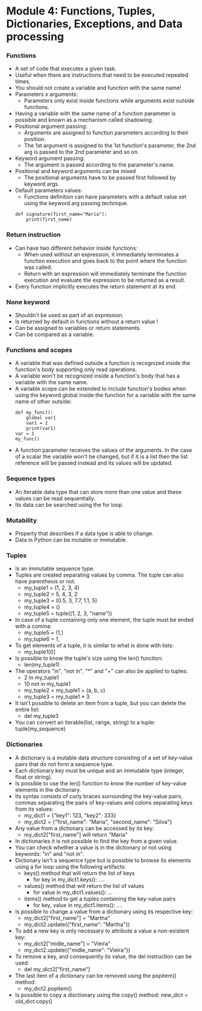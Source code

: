 # Module 4: Functions, Tuples, Dictionaries, Exceptions, and Data processing

### Functions
* A set of code that executes a given task.
* Useful when there are instructions that need to be executed repeated times.
* You should not create a variable and function with the same name!
* Parameters x arguments:
    - Parameters only exist inside functions while arguments exist outside functions.
* Having a variable with the same name of a function parameter is possible and known as a mechanism called shadowing.
* Positional argument passing:
    - Arguments are assigned to function parameters according to their position.
    - The 1st argument is assigned to the 1st function's parameter, the 2nd arg is passed to the 2nd parameter and so on.
* Keyword argument passing:
    - The argument is passed according to the parameter's name.
* Positional and keyword arguments can be mixed
    - The positional arguments have to be passed first followed by keyword args.
* Default parameters values:
    - Functions definition can have parameters with a default value set using the keyword arg passing technique.
    ```
    def signature(first_name="Maria"): 
        print(first_name)
    ```

### Return instruction
* Can have two different behavior inside functions:
    - When used without an expression, it immediately terminates a function execution and goes back to the point where the function was called.
    - Return with an expression will immediately terminate the function execution and evaluate the expression to be returned as a result.
* Every function implicitly executes the return statement at its end.

### None keyword
* Shouldn't be used as part of an expression.
* Is returned by default in functions without a return value !
* Can be assigned to variables or return statements.
* Can be compared as a variable.

### Functions and scopes
* A variable that was defined outside a function is recognized inside the function's body supporting only read operations.
* A variable won't be recognized inside a function's body that has a variable with the same name.
* A variable scope can be extended to include function's bodies when using the keyword global inside the function for a variable with the same name of other outside:
    ```
    def my_func():
        global var1
        var1 = 2
        print(var1)
    var = 1
    my_func()
    ```
* A function parameter receives the values of the arguments. In the case of a scalar the variable won't be changed, but if it is a list then the list reference will be passed instead and its values will be updated.

### Sequence types

* An Iterable data type that can store more than one value and these values can be read sequentially.
* Its data can be searched using the for loop.

### Mutability
* Property that describes if a data type is able to change.
* Data in Python can be mutable or immutable.

### Tuples
* Is an immutable sequence type.
* Tuples are created separating values by comma. The tuple can also have parenthesis or not.
    - my_tuple1 = (1, 2, 3, 4)
    - my_tuple2 = 5, 4, 3, 2
    - my_tuple3 = (0.5, 3, 7.7, 1.1, 5)
    - my_tuple4 = ()
    - my_tuple5 = tuple((1, 2, 3, "name"))
* In case of a tuple containing only one element, the tuple must be ended with a comma:
    - my_tuple5 = (1,)
    - my_tuple6 = 1,
* To get elements of a tuple, it is similar to what is done with lists:
    - my_tuple1[0]
* Is possible to know the tuple's size using the len() function:
    - len(my_tuple1)
* The operators "in", "not in", "*" and "+" can also be applied to tuples:
    - 2 in my_tuple1
    - 10 not in my_tuple1
    - my_tuple2 = my_tuple1 + (a, b, c)
    - my_tuple3 = my_tuple1 * 3
* It isn't possible to delete an item from a tuple, but you can delete the entire list:
    - del my_tuple3
* You can convert an iterable(list, range, string) to a tuple: tuple(my_sequence)

### Dictionaries
* A dictionary is a mutable data structure consisting of a set of key-value pairs that do not form a sequence type.
* Each dictionary key must be unique and an immutable type (integer, float or string).
* Is possible to use the len() function to know the number of key-value elements in the dictionary.
* Its syntax consists of curly braces surrounding the key-value pairs, commas separating the pairs of key-values and colons separating keys from its values:
    - my_dict1 = {"key1": 123, "key2": 333}
    - my_dict2 = {"first_name": "Maria", "second_name": "Silva"}
* Any value from a dictionary can be accessed by its key:
    - my_dict2["first_name"] will return "Maria"
* In dictionaries it is not possible to find the key from a given value.
* You can check whether a value is in the dictionary or not using keywords: "in" and "not in".
* Dictionary isn't a sequence type but is possible to browse its elements using a for loop using the following artifacts:
    - keys() method that will return the list of keys
        - for key in my_dict1.keys(): ....
    - values() method that will return the list of values
        - for value in my_dict1.values(): ...
    - items() method to get a tuples containing the key-value pairs
        - for key, value in my_dict1.items(): ....
* Is possible to change a value from a dictionary using its respective key:
    - my_dict2["first_name"] = "Martha"
    - my_dict2.update({"first_name": "Martha"})
* To add a new key is only necessary to attribute a value a non-existent key:
    - my_dict2["midle_name"] = "Vieira"
    - my_dict2.update({"midle_name": "Vieira"})
* To remove a key, and consequently its value, the del instruction can be used:
    - del my_dict2["first_name"]
* The last item of a dictionary can be removed using the popitem() method:
    - my_dict2.popitem()
* Is possible to copy a disctionary using the copy() method: new_dict = old_dict.copy()
